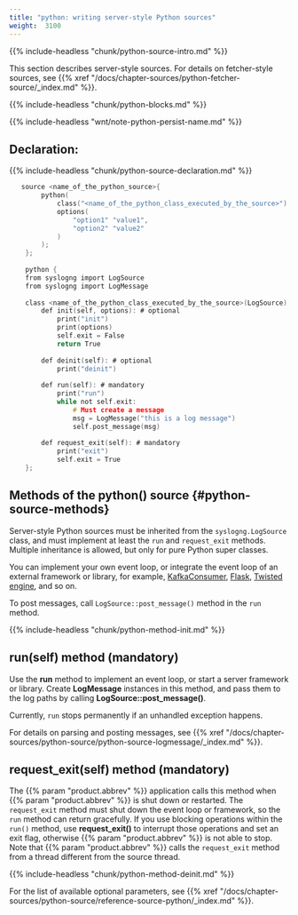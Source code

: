 ```yaml
---
title: "python: writing server-style Python sources"
weight:  3100
---
```

<!-- DISCLAIMER: This file is based on the syslog-ng Open Source Edition documentation https://github.com/balabit/syslog-ng-ose-guides/commit/2f4a52ee61d1ea9ad27cb4f3168b95408fddfdf2 and is used under the terms of The syslog-ng Open Source Edition Documentation License. The file has been modified by Axoflow. -->

{{% include-headless "chunk/python-source-intro.md" %}}

This section describes server-style sources. For details on fetcher-style sources, see {{% xref "/docs/chapter-sources/python-fetcher-source/_index.md" %}}.

{{% include-headless "chunk/python-blocks.md" %}}

{{% include-headless "wnt/note-python-persist-name.md" %}}


## Declaration:

{{% include-headless "chunk/python-source-declaration.md" %}}

```c
   source <name_of_the_python_source>{
        python(
            class("<name_of_the_python_class_executed_by_the_source>")
            options(
                "option1" "value1",
                "option2" "value2"
            )
        );
    };
    
    python {
    from syslogng import LogSource
    from syslogng import LogMessage
    
    class <name_of_the_python_class_executed_by_the_source>(LogSource):
        def init(self, options): # optional
            print("init")
            print(options)
            self.exit = False
            return True
    
        def deinit(self): # optional
            print("deinit")
    
        def run(self): # mandatory
            print("run")
            while not self.exit:
                # Must create a message
                msg = LogMessage("this is a log message")
                self.post_message(msg)
    
        def request_exit(self): # mandatory
            print("exit")
            self.exit = True
    };
```



## Methods of the python() source {#python-source-methods}

Server-style Python sources must be inherited from the `syslogng.LogSource` class, and must implement at least the `run` and `request_exit` methods. Multiple inheritance is allowed, but only for pure Python super classes.

You can implement your own event loop, or integrate the event loop of an external framework or library, for example, [KafkaConsumer](https://kafka-python.readthedocs.io/en/master/apidoc/KafkaConsumer.html), [Flask](http://flask.pocoo.org/), [Twisted engine](https://twistedmatrix.com/trac/), and so on.

To post messages, call `LogSource::post_message()` method in the `run` method.

{{% include-headless "chunk/python-method-init.md" %}}


## run(self) method (mandatory)

Use the **run** method to implement an event loop, or start a server framework or library. Create **LogMessage** instances in this method, and pass them to the log paths by calling **LogSource::post_message()**.

Currently, `run` stops permanently if an unhandled exception happens.

For details on parsing and posting messages, see {{% xref "/docs/chapter-sources/python-source/python-source-logmessage/_index.md" %}}.



## request_exit(self) method (mandatory)

The {{% param "product.abbrev" %}} application calls this method when {{% param "product.abbrev" %}} is shut down or restarted. The `request_exit` method must shut down the event loop or framework, so the `run` method can return gracefully. If you use blocking operations within the `run()` method, use **request_exit()** to interrupt those operations and set an exit flag, otherwise {{% param "product.abbrev" %}} is not able to stop. Note that {{% param "product.abbrev" %}} calls the `request_exit` method from a thread different from the source thread.


{{% include-headless "chunk/python-method-deinit.md" %}}


For the list of available optional parameters, see {{% xref "/docs/chapter-sources/python-source/reference-source-python/_index.md" %}}.
